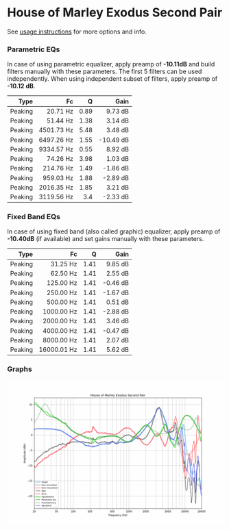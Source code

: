 # House of Marley Exodus Second Pair
See [usage instructions](https://github.com/jaakkopasanen/AutoEq#usage) for more options and info.

### Parametric EQs
In case of using parametric equalizer, apply preamp of **-10.11dB** and build filters manually
with these parameters. The first 5 filters can be used independently.
When using independent subset of filters, apply preamp of **-10.12 dB**.

| Type    | Fc         |    Q | Gain      |
|--------:|-----------:|-----:|----------:|
| Peaking | 20.71 Hz   | 0.89 | 9.73 dB   |
| Peaking | 51.44 Hz   | 1.38 | 3.14 dB   |
| Peaking | 4501.73 Hz | 5.48 | 3.48 dB   |
| Peaking | 6497.26 Hz | 1.55 | -10.49 dB |
| Peaking | 9334.57 Hz | 0.55 | 8.92 dB   |
| Peaking | 74.26 Hz   | 3.98 | 1.03 dB   |
| Peaking | 214.76 Hz  | 1.49 | -1.86 dB  |
| Peaking | 959.03 Hz  | 1.88 | -2.89 dB  |
| Peaking | 2016.35 Hz | 1.85 | 3.21 dB   |
| Peaking | 3119.56 Hz | 3.4  | -2.33 dB  |

### Fixed Band EQs
In case of using fixed band (also called graphic) equalizer, apply preamp of **-10.40dB**
(if available) and set gains manually with these parameters.

| Type    | Fc          |    Q | Gain     |
|--------:|------------:|-----:|---------:|
| Peaking | 31.25 Hz    | 1.41 | 9.85 dB  |
| Peaking | 62.50 Hz    | 1.41 | 2.55 dB  |
| Peaking | 125.00 Hz   | 1.41 | -0.46 dB |
| Peaking | 250.00 Hz   | 1.41 | -1.67 dB |
| Peaking | 500.00 Hz   | 1.41 | 0.51 dB  |
| Peaking | 1000.00 Hz  | 1.41 | -2.88 dB |
| Peaking | 2000.00 Hz  | 1.41 | 3.46 dB  |
| Peaking | 4000.00 Hz  | 1.41 | -0.47 dB |
| Peaking | 8000.00 Hz  | 1.41 | 2.07 dB  |
| Peaking | 16000.01 Hz | 1.41 | 5.62 dB  |

### Graphs
![](./House%20of%20Marley%20Exodus%20Second%20Pair.png)